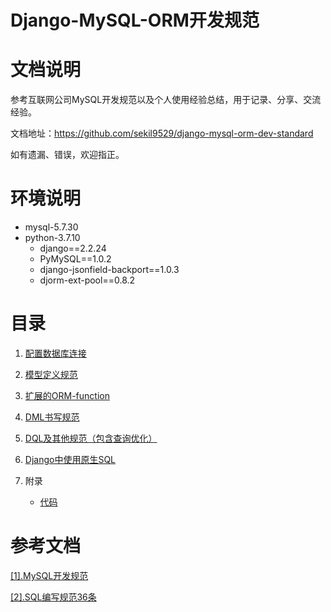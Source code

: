 # Django-MySQL-ORM开发规范

# 文档说明

参考互联网公司MySQL开发规范以及个人使用经验总结，用于记录、分享、交流经验。

文档地址：https://github.com/sekil9529/django-mysql-orm-dev-standard

如有遗漏、错误，欢迎指正。

# 环境说明

- mysql-5.7.30
- python-3.7.10
  - django==2.2.24
  - PyMySQL==1.0.2
  - django-jsonfield-backport==1.0.3
  - djorm-ext-pool==0.8.2

# 目录

1. [配置数据库连接](https://github.com/sekil9529/django-mysql-orm-dev-standard/blob/master/1.%E9%85%8D%E7%BD%AE%E6%95%B0%E6%8D%AE%E5%BA%93%E8%BF%9E%E6%8E%A5.md)

2. [模型定义规范](https://github.com/sekil9529/django-mysql-orm-dev-standard/blob/master/2.%E6%A8%A1%E5%9E%8B%E5%AE%9A%E4%B9%89%E8%A7%84%E8%8C%83.md)

3. [扩展的ORM-function](https://github.com/sekil9529/django-mysql-orm-dev-standard/blob/master/3.%E6%89%A9%E5%B1%95%E7%9A%84ORM-function.md)

4. [DML书写规范](https://github.com/sekil9529/django-mysql-orm-dev-standard/blob/master/4.DML%E4%B9%A6%E5%86%99%E8%A7%84%E8%8C%83.md)

5. [DQL及其他规范（包含查询优化）](https://github.com/sekil9529/django-mysql-orm-dev-standard/blob/master/5.DQL%E5%8F%8A%E5%85%B6%E4%BB%96%E8%A7%84%E8%8C%83.md)

6. [Django中使用原生SQL](https://github.com/sekil9529/django-mysql-orm-dev-standard/blob/master/6.Django%E4%B8%AD%E4%BD%BF%E7%94%A8%E5%8E%9F%E7%94%9FSQL.md)

7. 附录

    - [代码](https://github.com/sekil9529/django-mysql-orm-dev-standard/tree/master/libs)

# 参考文档

[[1].MySQL开发规范](https://github.com/sekil9529/sql-dev-standard/blob/master/MySQL%E5%BC%80%E5%8F%91%E8%A7%84%E8%8C%83.md)

[[2].SQL编写规范36条](https://github.com/zhishutech/mysql-sql-standard/blob/master/sql/sql_write_note.md)



